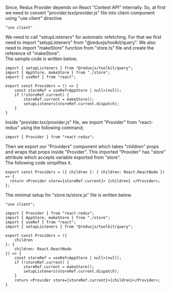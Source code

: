 Since, Redux Provider depends on React "Context API" internally. So, at first we need to convert "provider.tsx/provider.js" file into client-component using "use client" directive

```
"use client"
```

We need to call "setupListeners" for automatic refetching. For that we first need to import "setupListeners" from "@reduxjs/toolkit/query". We also need to import "makeStore" function from "store.ts" file and create the reference of "makeStore".
<br> The sample code is written below;

```
import { setupListeners } from "@reduxjs/toolkit/query";
import { AppStore, makeStore } from "./store";
import { useRef } from "react";

export const Providers = () => {
    const storeRef = useRef<AppStore | null>(null);
    if (!storeRef.current) {
        storeRef.current = makeStore();
        setupListeners(storeRef.current.dispatch);
    }
}
```

Inside "provider.tsx/provider.js" file, we import "Provider" from "react-redux" using the following command;

```
import { Provider } from "react-redux";
```

Then we export our "Providers" component which takes "children" props and wraps that props inside "Provider". This imported "Provider" has "store" attribute which accepts variable exported from "store".
<br> The following code simplifies it.

```
export const Providers = ({ children }: { children: React.ReactNode }) => {
  return <Provider store={storeRef.current}> {children} </Provider>;
};
```

The minimal setup for "store.ts/store.js" file is written below.

```
"use client";

import { Provider } from "react-redux";
import { AppStore, makeStore } from "./store";
import { useRef } from "react";
import { setupListeners } from "@reduxjs/toolkit/query";

export const Providers = ({
    children
}: {
    children: React.ReactNode
}) => {
    const storeRef = useRef<AppStore | null>(null);
    if (!storeRef.current) {
        storeRef.current = makeStore();
        setupListeners(storeRef.current.dispatch);
    }
    return <Provider store={storeRef.current}>{children}</Provider>;
}
```
